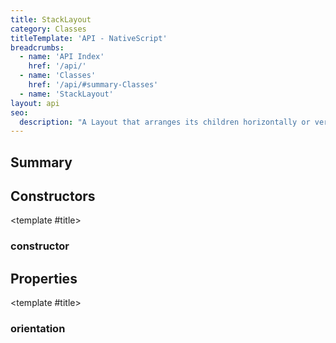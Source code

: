 ```yaml
---
title: StackLayout
category: Classes
titleTemplate: 'API - NativeScript'
breadcrumbs: 
  - name: 'API Index'
    href: '/api/'
  - name: 'Classes'
    href: '/api/#summary-Classes'
  - name: 'StackLayout'
layout: api
seo:
  description: "A Layout that arranges its children horizontally or vertically. The direction can be set by orientation property."
---
```


<!-- This page is auto generated, do not edit manually. -->
<!-- Run "yarn generate:api-docs" to regenerate -->

<script setup lang="ts">
  import { provide } from "vue";
  import API_DATA from "./StackLayout.data.json";
  
  provide('API_DATA', API_DATA);
</script>

<APIRefHierarchy v-once />

<APIRefComment commentBase64="eyJibG9ja1RhZ3MiOltdLCJtb2RpZmllclRhZ3MiOnt9LCJzdW1tYXJ5IjpbeyJraW5kIjoidGV4dCIsInRleHQiOiJBIExheW91dCB0aGF0IGFycmFuZ2VzIGl0cyBjaGlsZHJlbiBob3Jpem9udGFsbHkgb3IgdmVydGljYWxseS4gVGhlIGRpcmVjdGlvbiBjYW4gYmUgc2V0IGJ5IG9yaWVudGF0aW9uIHByb3BlcnR5LiJ9XX0=" v-once />

## <Heading ignore>Summary</Heading>

<APIRefSummary v-once />

## Constructors

<div class="">

<APIRef for="38619" v-once>

<template #title>

### constructor

</template>

</APIRef>

</div>

## Properties

<div class="">

<APIRef for="38621" v-once>

<template #title>

### orientation

</template>

</APIRef>

</div>
